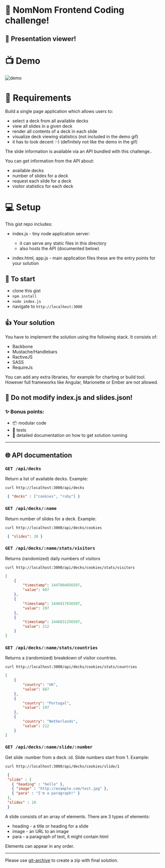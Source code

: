 # :microscope: NomNom Frontend Coding challenge!

## :page_with_curl: Presentation viewer!

# :tv: Demo

![demo](http://i.imgur.com/CWMxoW3.gif)

# :cake: Requirements

Build a single page application which allows users to:

- select a deck from all available decks
- view all slides in a given deck
- render all contents of a deck in each slide
- visualize deck viewing statistics (not included in the demo gif)
- it has to look decent :-) (definitely not like the demo in the gif)

The slide information is available via an API bundled with this challenge..

You can get information from the API about:
- available decks
- number of slides for a deck
- request each slide for a deck
- visitor statistics for each deck
# :computer: Setup

This gist repo includes:

- index.js - tiny node application server:
  - it can serve any static files in this directory
  - also hosts the API (documented below)

- index.html, app.js - main application files
  these are the entry points for your solution

## :rocket: To start

- clone this gist
- `npm install`
- `node index.js`
- navigate to `http://localhost:3000`

## :+1: Your solution

You have to implement the solution using the following
stack. It consists of:

- Backbone
- Mustache/Handlebars
- RactiveJS
- SASS
- RequireJs

You can add any extra libraries, for example for charting or build tool.
However full frameworks like Angular, Marionette or Ember are not allowed.

## :no_good: Do not modify index.js and slides.json!

### :sparkles: Bonus points:

- :package: modular code
- :cherries: tests
- :blue_book: detailed documentation on how to get solution running

---

## :globe_with_meridians: API documentation

### `GET /api/decks`

 Return a list of available decks. Example:

`curl http://localhost:3000/api/decks`

```json
 { "decks" : ["cookies", "ruby"] }
```

### `GET /api/decks/:name`

Return number of slides for a deck. Example:


`curl http://localhost:3000/api/decks/cookies`

```json
 { "slides": 20 }
 ```

### `GET /api/decks/:name/stats/visitors`

Returns (randomized) daily numbers of visitors


`curl http://localhost:3000/api/decks/cookies/stats/visitors`

```json
[
    {
        "timestamp": 1447004056597,
        "value": 667
    },
    {
        "timestamp": 1446917656597,
        "value": 197
    },
    {
        "timestamp": 1446831256597,
        "value": 212
    }
]
```


### `GET /api/decks/:name/stats/countries`

Returns a (randomized) breakdown of visitor countries.

`curl http://localhost:3000/api/decks/cookies/stats/countries`



```json
[
    {
        "country": "UK",
        "value": 667
    },
    {
        "country": "Portugal",
        "value": 197
    },
    {
        "country": "Netherlands",
        "value": 212
    }
]
```


### `GET /api/decks/:name/slide/:number`

Get slide :number from a deck :id. Slide numbers start from 1. Example:

`curl http://localhost:3000/api/decks/cookies/slide/1`

```json
 {
 "slide" : [
   { "heading" : "hello" },
   { "image" : "http://example.com/test.jpg" },
   { "para" : "I'm a paragraph!" }
 ],
 "slides" : 10
 }
```

A slide consists of an array of elements. There are 3 types of elements:
  - heading - a title or heading for a slide
  - image - an URL to an image
  - para - a paragraph of text, it might contain html

Elements can appear in any order.

---

Please use [git-archive](http://git-scm.com/docs/git-archive) to create a zip
with final solution.
